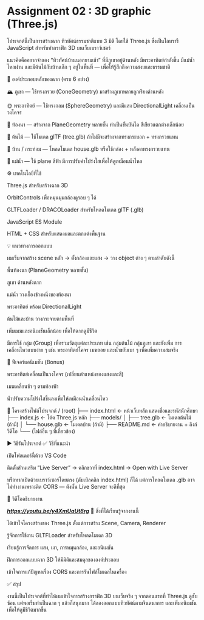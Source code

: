 # Assignment 02 : 3D graphic (Three.js)

โปรเจกต์นี้เป็นการสร้างฉาก ทิวทัศน์ธรรมชาติแบบ 3 มิติ โดยใช้ Three.js ซึ่งเป็นไลบรารี JavaScript สำหรับทำกราฟิก 3D บนเว็บเบราว์เซอร์

แนวคิดคืออยากจำลอง “ทิวทัศน์บ้านนอกยามเช้า” ที่มีภูเขาอยู่ด้านหลัง มีพระอาทิตย์กำลังขึ้น มีแม่น้ำไหลผ่าน และมีต้นไม้กับบ้านเล็ก ๆ อยู่ในพื้นที่ — เพื่อให้รู้สึกถึงความสงบและธรรมชาติ

🧱 องค์ประกอบหลักของฉาก (ครบ 6 อย่าง)

🏔 ภูเขา — ใช้ทรงกรวย (ConeGeometry) มาสร้างภูเขาหลายลูกเรียงด้านหลัง

🌞 พระอาทิตย์ — ใช้ทรงกลม (SphereGeometry) และมีแสง DirectionalLight เคลื่อนเป็นวงโคจร

🌾 ท้องนา — สร้างจาก PlaneGeometry หลายชั้น ทำเป็นขั้นบันได สีเขียวแตกต่างเล็กน้อย

🌳 ต้นไม้ — ใช้โมเดล glTF (tree.glb) ถ้าไม่มีจะสร้างจากทรงกระบอก + ทรงกรวยแทน

🏡 บ้าน / กระท่อม — โหลดโมเดล house.glb หรือใช้กล่อง + หลังคาทรงกรวยแทน

🌊 แม่น้ำ — ใช้ plane สีฟ้า มีการปรับค่าโปร่งใสเพื่อให้ดูเหมือนน้ำไหล

⚙️ เทคโนโลยีที่ใช้

Three.js สำหรับสร้างฉาก 3D

OrbitControls เพื่อหมุนมุมกล้องดูรอบ ๆ ได้

GLTFLoader / DRACOLoader สำหรับโหลดโมเดล glTF (.glb)

JavaScript ES Module

HTML + CSS สำหรับแสดงผลและตกแต่งพื้นฐาน

💡 แนวทางการออกแบบ

ผมเริ่มจากสร้าง scene หลัก → ตั้งกล้องและแสง → วาง object ต่าง ๆ ตามลำดับดังนี้

พื้นท้องนา (PlaneGeometry หลายชั้น)

ภูเขา ด้านหลังฉาก

แม่น้ำ วางเยื้องข้างหนึ่งของท้องนา

พระอาทิตย์ พร้อม DirectionalLight

ต้นไม้และบ้าน วางกระจายตามพื้นที่

เพิ่มเมฆและอนิเมชันเล็กน้อย เพื่อให้ฉากดูมีชีวิต

มีการใช้ กลุ่ม (Group) เพื่อรวมวัตถุแต่ละประเภท เช่น กลุ่มต้นไม้ กลุ่มภูเขา และยังเพิ่ม การเคลื่อนไหวแบบง่าย ๆ เช่น พระอาทิตย์โคจร เมฆลอย และน้ำขยับเบา ๆ เพื่อเพิ่มความสมจริง

🌈 ฟีเจอร์แอนิเมชัน (Bonus)

พระอาทิตย์เคลื่อนเป็นวงโคจร (เปลี่ยนตำแหน่งของแสงและสี)

เมฆเคลื่อนช้า ๆ ตามท้องฟ้า

น้ำปรับความโปร่งใสขึ้นลงเพื่อให้เหมือนน้ำเคลื่อนไหว

🧩 โครงสร้างไฟล์โปรเจกต์
/ (root)
├── index.html          ← หน้าเว็บหลัก แสดงชื่อและรหัสนักศึกษา
├── index.js            ← โค้ด Three.js หลัก
├── models/
│   ├── tree.glb        ← โมเดลต้นไม้ (ถ้ามี)
│   └── house.glb       ← โมเดลบ้าน (ถ้ามี)
├── README.md           ← คำอธิบายงาน + ลิงก์วิดีโอ
└── (ไฟล์อื่น ๆ ที่เกี่ยวข้อง)

▶️ วิธีรันโปรเจกต์
✅ วิธีที่แนะนำ

เปิดโฟลเดอร์นี้ด้วย VS Code

ติดตั้งส่วนเสริม “Live Server” → คลิกขวาที่ index.html → Open with Live Server

หรือหากเปิดด้วยเบราว์เซอร์โดยตรง (ดับเบิลคลิก index.html) ก็ได้
แต่การโหลดโมเดล .glb อาจไม่ทำงานเพราะติด CORS — ดังนั้น Live Server จะดีที่สุด

🎥 วิดีโออธิบายงาน

***https://youtu.be/y4XmUaUt8rg***
🧠 สิ่งที่ได้เรียนรู้จากงานนี้

ได้เข้าใจโครงสร้างของ Three.js ตั้งแต่การสร้าง Scene, Camera, Renderer

รู้จักการใช้งาน GLTFLoader สำหรับโหลดโมเดล 3D

เรียนรู้การจัดการ แสง, เงา, การหมุนกล้อง, และอนิเมชัน

ฝึกการออกแบบฉาก 3D ให้มีมิติและสมดุลขององค์ประกอบ

เข้าใจการแก้ปัญหาเรื่อง CORS และการรันไฟล์โมเดลในเครื่อง

✅ สรุป

งานนี้เป็นโปรเจกต์ที่ทำให้ผมเข้าใจการสร้างกราฟิก 3D บนเว็บจริง ๆ
จากตอนแรกที่ Three.js ดูซับซ้อน แต่พอเริ่มทำเป็นฉาก ๆ แล้วก็สนุกมาก
ได้ลองออกแบบทิวทัศน์ตามจินตนาการ และเพิ่มอนิเมชันเพื่อให้ดูมีชีวิตมากขึ้น
